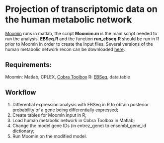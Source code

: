 # Projection of transcriptomic data on the human metabolic network

[Moomin](https://github.com/htpusa/moomin) runs in matlab, the script **Moomim.m** is the main script needed to run the analysis.
**EBSeq.R** and the function **run_ebseq.R** should be run in R prior to Moomin in order to create the input files.
Several versions of the human metabolic network recon can be downloaded [here](https://www.vmh.life/#downloadview).

## Requirements: 
Moomin: Matlab, CPLEX, [Cobra Toolbox](https://opencobra.github.io/cobratoolbox/stable/)
R: [EBSeq](https://bioconductor.org/packages/release/bioc/html/EBSeq.html), data.table

## Workflow
1. Differential expression analysis with EBSeq in R to obtain posterior probability of a gene being differentially expressed;
2. Create tables for Moomin input in R;
3. Load human metabolic network in Cobra Toolbox in Matlab;
4. Change the model gene IDs (in entrez_gene) to ensembl_gene_id dictionary;
5. Run Moomin on the modified model.
